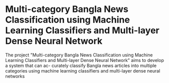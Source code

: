 # Multi-category Bangla News Classification using Machine Learning Classifiers and Multi-layer Dense Neural Network
The project "Multi-category Bangla News Classification using Machine Learning Classifiers and Multi-layer Dense Neural Network" aims to develop a system that can ac- curately classify Bangla news articles into multiple categories using machine learning classifiers and multi-layer dense neural networks
